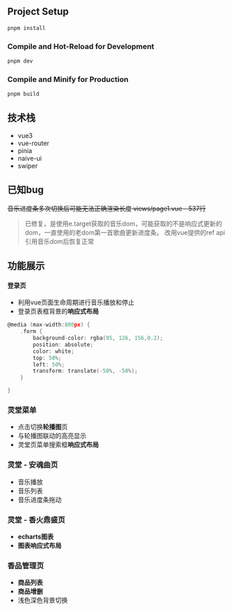 ## Project Setup

```sh
pnpm install
```

### Compile and Hot-Reload for Development

```sh
pnpm dev
```

### Compile and Minify for Production

```sh
pnpm build
```

## 技术栈

- vue3
- vue-router
- pinia
- naive-ui
- swiper

## 已知bug

~~音乐进度条多次切换后可能无法正确渲染长度
views/page1.vue - 537行~~

> 已修复，是使用e.target获取的音乐dom，可能获取的不是响应式更新的dom，一直使用的老dom第一首歌曲更新进度条。
> 改用vue提供的ref api引用音乐dom后恢复正常

## 功能展示

#### 登录页

- 利用vue页面生命周期进行音乐播放和停止
- 登录页表框背景的**响应式布局**

```c
@media (max-width:800px) {
    .form {
        background-color: rgba(95, 126, 156,0.2);
        position: absolute;
        color: white;
        top: 50%;
        left: 50%;
        transform: translate(-50%, -50%);
    }

}
```

### 灵堂菜单

- 点击切换**轮播图**页
- 与轮播图联动的高亮显示
- 灵堂页菜单搜索框**响应式布局**

### 灵堂 - 安魂曲页

- 音乐播放
- 音乐列表
- 音乐进度条拖动

### 灵堂 - 香火鼎盛页

- **echarts图表**
- **图表响应式布局**

### 香品管理页

- **商品列表**
- **商品增删**
- 浅色深色背景切换
